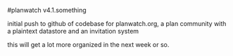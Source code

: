 #planwatch v4.1.something

initial push to github of codebase for planwatch.org, a plan community with a 
plaintext datastore and an invitation system

this will get a lot more organized in the next week or so.
